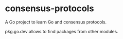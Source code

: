 # consensus-protocols

A Go project to learn Go and consensus protocols.

pkg.go.dev allows to find packages from other modules.
